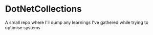 # DotNetCollections
A small repo where I'll dump any learnings I've gathered while trying to optimise systems
